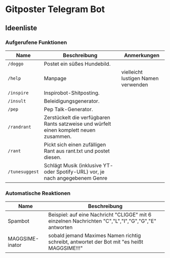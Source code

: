 # Gitposter Telegram Bot
       
## Ideenliste

### Aufgerufene Funktionen
| Name | Beschreibung | Anmerkungen
|---|---|---|
| `/doggo` | Postet ein süßes Hundebild. | |
| `/help` | Manpage | vielleicht lustigen Namen verwenden |
| `/inspire` | Inspirobot-Shitposting. | |
| `/insult` | Beleidigungsgenerator. | |
| `/pep` | Pep Talk-Generator. | |
| `/randrant` | Zerstückelt die verfügbaren Rants satzweise und würfelt einen komplett neuen zusammen. | |
| `/rant` | Pickt sich einen zufälligen Rant aus rant.txt und postet diesen. | |
| `/tunesuggest` | Schlägt Musik (inklusive YT- oder Spotify-URL) vor, je nach angegebenem Genre | |
### Automatische Reaktionen
| Name | Beschreibung |
|---|---|
| Spambot | Beispiel: auf eine Nachricht "CLIGGE" mit 6 einzelnen Nachrichten "C","L","I","G","G","E" antworten |
| MAGGSIME-inator | sobald jemand Maximes Namen richtig schreibt, antwortet der Bot mit "es heißt MAGGSIME!!!" |
